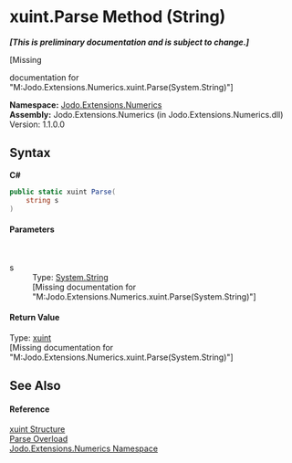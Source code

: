 # xuint.Parse Method (String)
 _**\[This is preliminary documentation and is subject to change.\]**_

\[Missing <summary> documentation for "M:Jodo.Extensions.Numerics.xuint.Parse(System.String)"\]

**Namespace:**&nbsp;<a href="N_Jodo_Extensions_Numerics">Jodo.Extensions.Numerics</a><br />**Assembly:**&nbsp;Jodo.Extensions.Numerics (in Jodo.Extensions.Numerics.dll) Version: 1.1.0.0

## Syntax

**C#**<br />
``` C#
public static xuint Parse(
	string s
)
```


#### Parameters
&nbsp;<dl><dt>s</dt><dd>Type: <a href="https://docs.microsoft.com/dotnet/api/system.string" target="_blank" rel="noopener noreferrer">System.String</a><br />\[Missing <param name="s"/> documentation for "M:Jodo.Extensions.Numerics.xuint.Parse(System.String)"\]</dd></dl>

#### Return Value
Type: <a href="T_Jodo_Extensions_Numerics_xuint">xuint</a><br />\[Missing <returns> documentation for "M:Jodo.Extensions.Numerics.xuint.Parse(System.String)"\]

## See Also


#### Reference
<a href="T_Jodo_Extensions_Numerics_xuint">xuint Structure</a><br /><a href="Overload_Jodo_Extensions_Numerics_xuint_Parse">Parse Overload</a><br /><a href="N_Jodo_Extensions_Numerics">Jodo.Extensions.Numerics Namespace</a><br />
